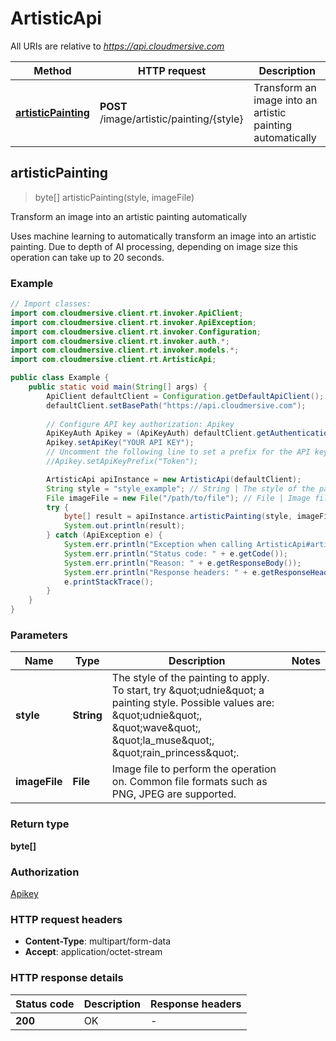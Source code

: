 # ArtisticApi

All URIs are relative to *https://api.cloudmersive.com*

Method | HTTP request | Description
------------- | ------------- | -------------
[**artisticPainting**](ArtisticApi.md#artisticPainting) | **POST** /image/artistic/painting/{style} | Transform an image into an artistic painting automatically



## artisticPainting

> byte[] artisticPainting(style, imageFile)

Transform an image into an artistic painting automatically

Uses machine learning to automatically transform an image into an artistic painting.  Due to depth of AI processing, depending on image size this operation can take up to 20 seconds.

### Example

```java
// Import classes:
import com.cloudmersive.client.rt.invoker.ApiClient;
import com.cloudmersive.client.rt.invoker.ApiException;
import com.cloudmersive.client.rt.invoker.Configuration;
import com.cloudmersive.client.rt.invoker.auth.*;
import com.cloudmersive.client.rt.invoker.models.*;
import com.cloudmersive.client.rt.ArtisticApi;

public class Example {
    public static void main(String[] args) {
        ApiClient defaultClient = Configuration.getDefaultApiClient();
        defaultClient.setBasePath("https://api.cloudmersive.com");
        
        // Configure API key authorization: Apikey
        ApiKeyAuth Apikey = (ApiKeyAuth) defaultClient.getAuthentication("Apikey");
        Apikey.setApiKey("YOUR API KEY");
        // Uncomment the following line to set a prefix for the API key, e.g. "Token" (defaults to null)
        //Apikey.setApiKeyPrefix("Token");

        ArtisticApi apiInstance = new ArtisticApi(defaultClient);
        String style = "style_example"; // String | The style of the painting to apply.  To start, try \"udnie\" a painting style.  Possible values are: \"udnie\", \"wave\", \"la_muse\", \"rain_princess\".
        File imageFile = new File("/path/to/file"); // File | Image file to perform the operation on.  Common file formats such as PNG, JPEG are supported.
        try {
            byte[] result = apiInstance.artisticPainting(style, imageFile);
            System.out.println(result);
        } catch (ApiException e) {
            System.err.println("Exception when calling ArtisticApi#artisticPainting");
            System.err.println("Status code: " + e.getCode());
            System.err.println("Reason: " + e.getResponseBody());
            System.err.println("Response headers: " + e.getResponseHeaders());
            e.printStackTrace();
        }
    }
}
```

### Parameters


Name | Type | Description  | Notes
------------- | ------------- | ------------- | -------------
 **style** | **String**| The style of the painting to apply.  To start, try \&quot;udnie\&quot; a painting style.  Possible values are: \&quot;udnie\&quot;, \&quot;wave\&quot;, \&quot;la_muse\&quot;, \&quot;rain_princess\&quot;. |
 **imageFile** | **File**| Image file to perform the operation on.  Common file formats such as PNG, JPEG are supported. |

### Return type

**byte[]**

### Authorization

[Apikey](../README.md#Apikey)

### HTTP request headers

- **Content-Type**: multipart/form-data
- **Accept**: application/octet-stream

### HTTP response details
| Status code | Description | Response headers |
|-------------|-------------|------------------|
| **200** | OK |  -  |

